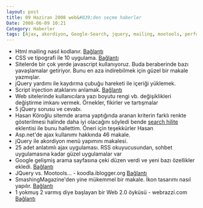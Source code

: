 ```yaml
---
layout: post
title: 09 Haziran 2008 web&#039;den seçme haberler
Date: 2008-06-09 10:21
Category: Haberler
tags: [Ajax, akordiyon, Google-Search, jquery, mailing, mootools, performans, Script injection, tipografi, web2.0]
---
```


-   Html mailing nasıl kodlanır. [Bağlantı][]
-   CSS ve tipografi ile 10 uygulama. [Bağlantı][1]
-   Sitelerde bir çok yerde javascript kullanıyoruz. Buda beraberinde
    bazı yavaşlamalar getiriyor. Bunu en aza indirebilmek için güzel bir
    makale yazmışlar.
-   jQuery yardımı ile kaydırma çubuğu hareketi ile içeriği yüklemek.
-   Script injection ataklarını anlamak. [Bağlantı][4]
-   Web sitelerinde kullanıcılara yazı boyutu rengi vb. değişiklikleri
    değiştirme imkanı vermek. Örnekler, fikirler ve tartışmalar
-   5 jQuery sorusu ve cevabı.
-   Hasan Köroğlu sitemde arama yaptığında aranan kriterin farklı renkte
    gösterilmesi halinde daha iyi olacağını söyledi bende [search     hilite][] eklentisi ile bunu hallettim. Öneri için teşekkürler Hasan
-   Asp.net'de ajax kullanımı hakkında 46 makale.
-   jQuery ile akordiyon menü yapımını makalesi.
-   25 adet anlatımlı ajax uygulaması. RSS okuyucusundan, sohbet
    uygulamasına kadar güzel uygulamalar var
-   Google gelişmiş arama sayfasına çeki düzen verdi ve yeni bazı
    özellikler ekledi. [Bağlantı][10]
-   JQuery vs. Mootools… - koodla.iblogger.org [Bağlantı][11]
-   SmashingMagazine'den yine mükemmel bir makale. İkon tasarımı nasıl
    yapılır. [Bağlantı][12]
-   1 yokmuş 2 varmış diye başlayan bir Web 2.0 öyküsü - webrazzi.com
    [Bağlantı][13]


  [Bağlantı]: http://www.sitepoint.com/article/code-html-email-newsletters
    "html mailing"
  [1]: http://www.3point7designs.com/blog/2008/06/02/10-examples-of-beautiful-css-typography-and-how-they-did-it/
    "css ve tipografi"
  [4]: http://aspalliance.com/1648_Understanding_Script_Injection_Attacks.all
    "script injection"
  [search hilite]: http://www.blog.mediaprojekte.de/cms-systeme/wordpress/wordpress-plugin-search-hilite/
    "search hilite"
  [10]: http://lifehacker.com/395264/googles-advanced-search-page-updates
    "gooogle"
  [11]: http://koodla.iblogger.org/2008/06/07/jquery-vs-mootools/
    "jquery mootools"
  [12]: http://www.smashingmagazine.com/2008/06/06/icon-design-tutorial-drawing-a-pencil-icon/
    "ikon yap"
  [13]: http://www.webrazzi.com/2008/06/06/1-yokmus-2-varmis-diye-baslayan-bir-web-20-oykusu/
    "web 2.0"
